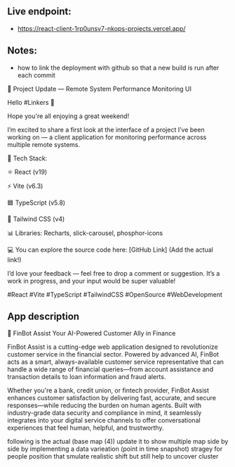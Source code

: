 ## Live endpoint:
- https://react-client-1rp0unsv7-nkops-projects.vercel.app/

## Notes:
- how to link the deployment with github so that a new build is run after each commit

🚀 Project Update — Remote System Performance Monitoring UI

Hello #Linkers 👋

Hope you're all enjoying a great weekend!

I’m excited to share a first look at the interface of a project I’ve been working on — a client application for monitoring performance across multiple remote systems.

🔧 Tech Stack:

⚛️ React (v19)

⚡ Vite (v6.3)

🟦 TypeScript (v5.8)

🎨 Tailwind CSS (v4)

📊 Libraries: Recharts, slick-carousel, phosphor-icons

💻 You can explore the source code here: [GitHub Link]
(Add the actual link!)

I’d love your feedback — feel free to drop a comment or suggestion. It’s a work in progress, and your input would be super valuable!

#React #Vite #TypeScript #TailwindCSS #OpenSource #WebDevelopment


## App description
🌟 FinBot Assist
Your AI-Powered Customer Ally in Finance

FinBot Assist is a cutting-edge web application designed to revolutionize customer service in the financial sector. Powered by advanced AI, FinBot acts as a smart, always-available customer service representative that can handle a wide range of financial queries—from account assistance and transaction details to loan information and fraud alerts.

Whether you're a bank, credit union, or fintech provider, FinBot Assist enhances customer satisfaction by delivering fast, accurate, and secure responses—while reducing the burden on human agents. Built with industry-grade data security and compliance in mind, it seamlessly integrates into your digital service channels to offer conversational experiences that feel human, helpful, and trustworthy.




following is the actual (base map (4)) update it to show multiple map side by side by implementing a data varieation (point in time snapshot) stragey for people position that smulate realistic shift but still help to uncover cluster